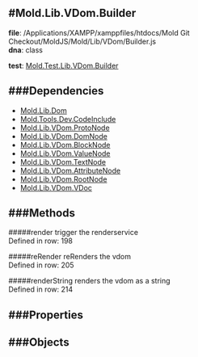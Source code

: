 
#Mold.Lib.VDom.Builder
---------------------------------------

__file__: /Applications/XAMPP/xamppfiles/htdocs/Mold Git Checkout/MoldJS/Mold/Lib/VDom/Builder.js  
__dna__: class  


	

__test__: [Mold.Test.Lib.VDom.Builder](../../../Mold/Test/Lib/VDom/Builder.md) 






###Dependencies
--------------

* [Mold.Lib.Dom](../../../Mold/Lib/Dom.md) 
* [Mold.Tools.Dev.CodeInclude](../../../Mold/Tools/Dev/CodeInclude.md) 
* [Mold.Lib.VDom.ProtoNode](../../../Mold/Lib/VDom/ProtoNode.md) 
* [Mold.Lib.VDom.DomNode](../../../Mold/Lib/VDom/DomNode.md) 
* [Mold.Lib.VDom.BlockNode](../../../Mold/Lib/VDom/BlockNode.md) 
* [Mold.Lib.VDom.ValueNode](../../../Mold/Lib/VDom/ValueNode.md) 
* [Mold.Lib.VDom.TextNode](../../../Mold/Lib/VDom/TextNode.md) 
* [Mold.Lib.VDom.AttributeNode](../../../Mold/Lib/VDom/AttributeNode.md) 
* [Mold.Lib.VDom.RootNode](../../../Mold/Lib/VDom/RootNode.md) 
* [Mold.Lib.VDom.VDoc](../../../Mold/Lib/VDom/VDoc.md) 



   
###Methods
--------------
 

#####render
	trigger the renderservice  
Defined in row: 198   





#####reRender
	reRenders the vdom  
Defined in row: 205   





#####renderString
	renders the vdom as a string  
Defined in row: 214   





 
  
###Properties
-------------


 

###Objects
------------



		
